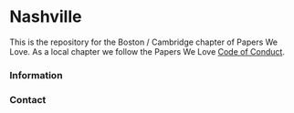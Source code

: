 # Nashville

This is the repository for the Boston / Cambridge chapter of Papers We Love. As a local chapter we follow the Papers We Love [Code of Conduct](https://github.com/papers-we-love/boston/blob/master/code-of-conduct-template.md).

### Information

### Contact
